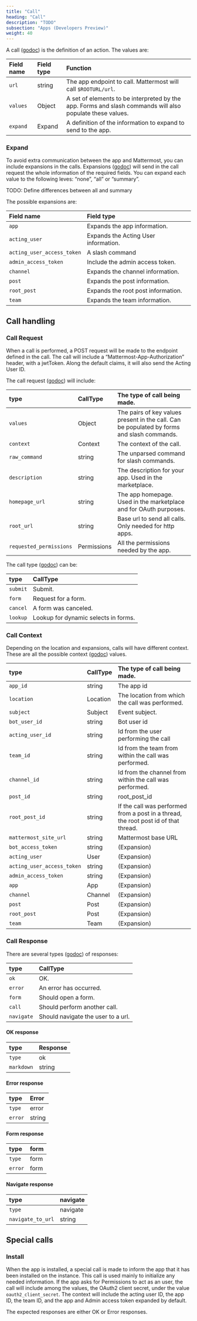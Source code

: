 ```yaml
---
title: "Call"
heading: "Call"
description: "TODO"
subsection: "Apps (Developers Preview)"
weight: 40
---
```



A call ([godoc](https://pkg.go.dev/github.com/mattermost/mattermost-plugin-apps/apps#Call)) is the definition of an action. The values are:

| Field name | Field type | Function                                                                                                  |
| :--------- | :--------- | :-------------------------------------------------------------------------------------------------------- |
| `url`      | string     | The app endpoint to call. Mattermost will call `$ROOTURL/url`.                                            |
| `values`   | Object     | A set of elements to be interpreted by the app. Forms and slash commands will also populate these values. |
| `expand`   | Expand     | A definition of the information to expand to send to the app.                                             |

### Expand

To avoid extra communication between the app and Mattermost, you can include expansions in the calls. Expansions ([godoc](https://pkg.go.dev/github.com/mattermost/mattermost-plugin-apps/apps#Expand)) will send in the call request the whole information of the required fields. You can expand each value to the following leves: “none”, “all” or “summary”.

TODO: Define differences between all and summary

The possible expansions are:

| Field name                 | Field type                           |
| :------------------------- | :----------------------------------- |
| `app`                      | Expands the app information.         |
| `acting_user`              | Expands the Acting User information. |
| `acting_user_access_token` | A slash command                      |
| `admin_access_token`       | Include the admin access token.      |
| `channel`                  | Expands the channel information.     |
| `post`                     | Expands the post information.        |
| `root_post`                | Expands the root post information.   |
| `team`                     | Expands the team information.        |


## Call handling

### Call Request

When a call is performed, a POST request will be made to the endpoint defined in the call. The call will include a “Mattermost-App-Authorization” header, with a jwtToken. Along the default claims, it will also send the Acting User ID.

The call request ([godoc](https://pkg.go.dev/github.com/mattermost/mattermost-plugin-apps/apps#CallRequest)) will include:

| type                    | CallType    | The type of call being made.                                                               |
| :---------------------- | :---------- | :----------------------------------------------------------------------------------------- |
| `values`                | Object      | The pairs of key values present in the call. Can be populated by forms and slash commands. |
| `context`               | Context     | The context of the call.                                                                   |
| `raw_command`           | string      | The unparsed command for slash commands.                                                   |
| `description`           | string      | The description for your app. Used in the marketplace.                                     |
| `homepage_url`          | string      | The app homepage. Used in the marketplace and for OAuth purposes.                          |
| `root_url`              | string      | Base url to send all calls. Only needed for http apps.                                     |
| `requested_permissions` | Permissions | All the permissions needed by the app.                                                     |

The call type ([godoc](https://pkg.go.dev/github.com/mattermost/mattermost-plugin-apps/apps#CallType)) can be:

| type     | CallType                             |
| :------- | :----------------------------------- |
| `submit` | Submit.                              |
| `form`   | Request for a form.                  |
| `cancel` | A form was canceled.                 |
| `lookup` | Lookup for dynamic selects in forms. |

### Call Context

Depending on the location and expansions, calls will have different context. These are all the possible context ([godoc](https://pkg.go.dev/github.com/mattermost/mattermost-plugin-apps/apps#Context)) values.

| type                       | CallType | The type of call being made.                                                        |
| :------------------------- | :------- | :---------------------------------------------------------------------------------- |
| `app_id`                   | string   | The app id                                                                          |
| `location`                 | Location | The location from which the call was performed.                                     |
| `subject`                  | Subject  | Event subject.                                                                      |
| `bot_user_id`              | string   | Bot user id                                                                         |
| `acting_user_id`           | string   | Id from the user performing the call                                                |
| `team_id`                  | string   | Id from the team from within the call was performed.                                |
| `channel_id`               | string   | Id from the channel from within the call was performed.                             |
| `post_id`                  | string   | root_post_id                                                                        |
| `root_post_id`             | string   | If the call was performed from a post in a thread, the root post id of that thread. |
| `mattermost_site_url`      | string   | Mattermost base URL                                                                 |
| `bot_access_token`         | string   | (Expansion)                                                                         |
| `acting_user`              | User     | (Expansion)                                                                         |
| `acting_user_access_token` | string   | (Expansion)                                                                         |
| `admin_access_token`       | string   | (Expansion)                                                                         |
| `app`                      | App      | (Expansion)                                                                         |
| `channel`                  | Channel  | (Expansion)                                                                         |
| `post`                     | Post     | (Expansion)                                                                         |
| `root_post`                | Post     | (Expansion)                                                                         |
| `team`                     | Team     | (Expansion)                                                                         |

### Call Response

There are several types ([godoc](https://pkg.go.dev/github.com/mattermost/mattermost-plugin-apps/apps#CallResponseType)) of responses:

| type       | CallType                           |
| :--------- | :--------------------------------- |
| `ok`       | OK.                                |
| `error`    | An error has occurred.             |
| `form`     | Should open a form.                |
| `call`     | Should perform another call.       |
| `navigate` | Should navigate the user to a url. |

#### OK response

| type       | Response |
| :--------- | :------- |
| `type`     | ok       |                                                                              |
| `markdown` | string   | (Optional) Markdown text that will be sent to the user as an ephemeral post. |

#### Error response

| type    | Error  |
| :------ | :----- |
| `type`  | error  |                                                                   |
| `error` | string | Markdown text that will be sent to the user as an ephemeral post. |

#### Form response

| type    | form |
| :------ | :--- |
| `type`  | form |               |
| `error` | form | Form to open. |

#### Navigate response

| type              | navigate |
| :---------------- | :------- |
| `type`            | navigate |                     |
| `navigate_to_url` | string   | URL to navigate to. |

## Special calls

### Install

When the app is installed, a special call is made to inform the app that it has been installed on the instance. This call is used mainly to initialize any needed information. If the app asks for Permissions to act as an user, the call will include among the values, the OAuth2 client secret, under the value `oauth2_client_secret`. The context will include the acting user ID, the app ID, the team ID, and the app and Admin access token expanded by default.

The expected responses are either OK or Error responses.
